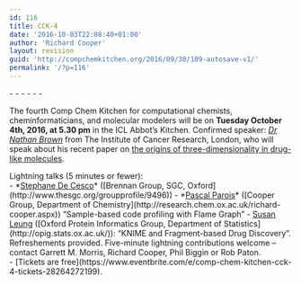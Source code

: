 ```yaml
---
id: 116
title: CCK-4
date: '2016-10-03T22:08:40+01:00'
author: 'Richard Cooper'
layout: revision
guid: 'http://compchemkitchen.org/2016/09/30/109-autosave-v1/'
permalink: '/?p=116'
---
```


<div>- - - - - -

The fourth <span class="gmail-il">Comp</span> <span class="gmail-il">Chem</span> Kitchen for computational chemists, cheminformaticians, and molecular modelers will be on **Tuesday October 4th, 2016, at 5.30 pm** in the ICL Abbot’s Kitchen. Confirmed speaker: <u>*Dr Nathan Brown*</u> from The Institute of Cancer Research, London, who will speak about his recent paper on <u>the origins of three-dimensionality in drug-like molecules</u>.

</div><div></div><div>Lightning talks (5 minutes or fewer):</div>- *<span style="text-decoration: underline;"><span class="il">Stephane</span> De Cesco</span>* ([Brennan Group, SGC, Oxford](http://www.thesgc.org/groupprofile/9496))
- *<span style="text-decoration: underline;">Pascal Parois</span>* ([Cooper Group, Department of Chemistry](http://research.chem.ox.ac.uk/richard-cooper.aspx)) “Sample-based code profiling with Flame Graph”
- <span style="text-decoration: underline;">Susan Leung</span> ([Oxford Protein Informatics Group, Department of Statistics](http://opig.stats.ox.ac.uk/)): “KNIME and Fragment-based Drug Discovery”.

<div>Refreshements provided. Five-minute lightning contributions welcome – contact Garrett M. Morris, Richard Cooper, Phil Biggin or Rob Paton.</div>- [Tickets are free](https://www.eventbrite.com/e/comp-chem-kitchen-cck-4-tickets-28264272199).